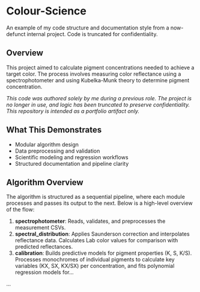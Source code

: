# Colour-Science

An example of my code structure and documentation style from a now-defunct internal project. Code is truncated for confidentiality.

## Overview

This project aimed to calculate pigment concentrations needed to achieve a target color. The process involves measuring color reflectance using a spectrophotometer and using Kubelka-Munk theory to determine pigment concentration.

_This code was authored solely by me during a previous role. The project is no longer in use, and logic has been truncated to preserve confidentiality. This repository is intended as a portfolio artifact only._

## What This Demonstrates

- Modular algorithm design
- Data preprocessing and validation
- Scientific modeling and regression workflows
- Structured documentation and pipeline clarity

## Algorithm Overview

The algorithm is structured as a sequential pipeline, where each module processes and passes its output to the next. Below is a high-level overview of the flow:

1. **spectrophotometer**: Reads, validates, and preprocesses the measurement CSVs.
2. **spectral_distribution**: Applies Saunderson correction and interpolates reflectance data. Calculates Lab color values for comparison with predicted reflectances.
3. **calibration**: Builds predictive models for pigment properties (K, S, K/S). Processes monochromes of individual pigments to calculate key variables (KX, SX, KX/SX) per concentration, and fits polynomial regression models for...

...
